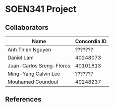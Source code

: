 # SOEN341 Project
## Collaborators
| Name | Concordia ID |
| -------------- | --- |
| Anh Thien Nguyen | ??????? |
| Daniel Lam | 40248073 |
| Juan-Carlos Sreng-Flores | 40101813 |
| Ming-Yang Calvin Lee | ??????? |
| Mouhamed Coundoul | 40248237 |

## References

